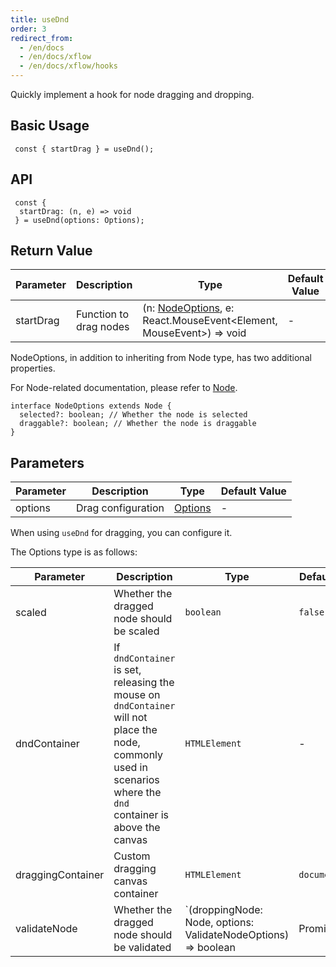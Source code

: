 ```yaml
---
title: useDnd 
order: 3
redirect_from:
  - /en/docs
  - /en/docs/xflow
  - /en/docs/xflow/hooks
---
```


Quickly implement a hook for node dragging and dropping.

## Basic Usage

```tsx
 const { startDrag } = useDnd();
```

<code id="xflow-hooks-use-dnd" src="@/src/xflow/hooks/use-dnd/index.tsx"></code>

## API

```tsx
 const { 
  startDrag: (n, e) => void
 } = useDnd(options: Options);
```

## Return Value

| Parameter | Description | Type | Default Value |
|-----------|-------------|------|---------------|
| startDrag | Function to drag nodes | (n: [NodeOptions](#use-dnd-startDrag-options), e: React.MouseEvent<Element, MouseEvent>) => void  | - |

<p id="use-dnd-startDrag-options">NodeOptions, in addition to inheriting from Node type, has two additional properties.</p>

For Node-related documentation, please refer to [Node](/api/model/node).

```tsx
interface NodeOptions extends Node {
  selected?: boolean; // Whether the node is selected
  draggable?: boolean; // Whether the node is draggable
}
```

## Parameters

| Parameter | Description | Type | Default Value |
|-----------|-------------|------|---------------|
| options   | Drag configuration | [Options](#use-dnd-options) | - |

When using `useDnd` for dragging, you can configure it.

<p id="use-dnd-options">The Options type is as follows:</p>

| Parameter | Description | Type | Default Value |
|-----------|-------------|------|---------------|
| scaled    | Whether the dragged node should be scaled | `boolean` | `false` |
| dndContainer | If `dndContainer` is set, releasing the mouse on `dndContainer` will not place the node, commonly used in scenarios where the `dnd` container is above the canvas | `HTMLElement` | - |
| draggingContainer | Custom dragging canvas container | `HTMLElement` | `document.body` |
| validateNode | Whether the dragged node should be validated | `(droppingNode: Node, options: ValidateNodeOptions) => boolean | Promise<boolean>` | - |
